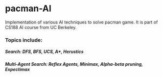 # pacman-AI
Implementation of various AI techniques to solve pacman game. It is part of CS188 AI course from UC Berkeley.

### Topics include:
##### Search: DFS, BFS, UCS, A*, Herustics
##### Multi-Agent Search: Reflex Agents, Minimax, Alpha-beta pruning, Expectimax
